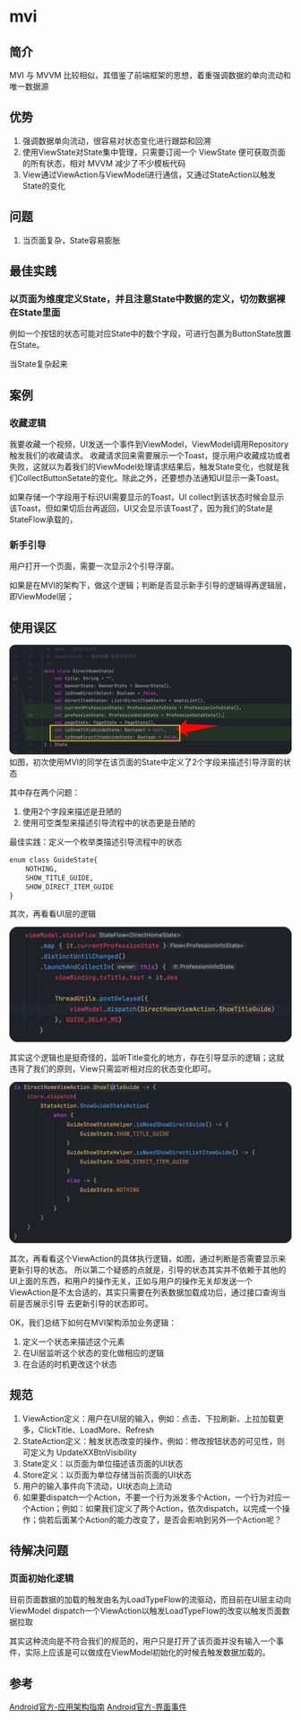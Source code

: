 # mvi


## 简介
MVI 与 MVVM 比较相似，其借鉴了前端框架的思想，着重强调数据的单向流动和唯一数据源

## 优势
1. 强调数据单向流动，很容易对状态变化进行跟踪和回溯
2. 使用ViewState对State集中管理，只需要订阅一个 ViewState 便可获取页面的所有状态，相对 MVVM 减少了不少模板代码
3. View通过ViewAction与ViewModel进行通信，又通过StateAction以触发State的变化

## 问题
1. 当页面复杂，State容易膨胀


## 最佳实践

### 以页面为维度定义State，并且注意State中数据的定义，切勿数据裸在State里面
例如一个按钮的状态可能对应State中的数个字段，可进行包裹为ButtonState放置在State。

当State复杂起来


## 案例

### 收藏逻辑
我要收藏一个视频，UI发送一个事件到ViewModel，ViewModel调用Repository触发我们的收藏请求。
收藏请求回来需要展示一个Toast，提示用户收藏成功或者失败，这就以为着我们的ViewModel处理请求结果后，触发State变化，也就是我们CollectButtonSetate的变化。除此之外，还要想办法通知UI显示一条Toast。

如果存储一个字段用于标识UI需要显示的Toast，UI collect到该状态时候会显示该Toast，但如果切后台再返回，UI又会显示该Toast了，因为我们的State是StateFlow承载的，

### 新手引导
用户打开一个页面，需要一次显示2个引导浮窗。

如果是在MVI的架构下，做这个逻辑；判断是否显示新手引导的逻辑得再逻辑层，即ViewModel层；

## 使用误区
![状态定义](https://raw.githubusercontent.com/nullUfull/MyPicBed/main/example_1.1.png)
如图，初次使用MVI的同学在该页面的State中定义了2个字段来描述引导浮窗的状态

其中存在两个问题：
1. 使用2个字段来描述是丑陋的
2. 使用可空类型来描述引导流程中的状态更是丑陋的

最佳实践：定义一个枚举类描述引导流程中的状态
```
enum class GuideState{
    NOTHING,
    SHOW_TITLE_GUIDE,
    SHOW_DIRECT_ITEM_GUIDE
}
```

其次，再看看UI层的逻辑

![触发显示引导](https://raw.githubusercontent.com/nullUfull/MyPicBed/main/example_1.2.png)

其实这个逻辑也是挺奇怪的，监听Title变化的地方，存在引导显示的逻辑；这就违背了我们的原则，View只需监听相对应的状态变化即可。

![触发显示引导](https://raw.githubusercontent.com/nullUfull/MyPicBed/main/example_1.3.png)

其次，再看看这个ViewAction的具体执行逻辑，如图，通过判断是否需要显示来更新引导的状态。
所以第二个疑惑的点就是，引导的状态其实并不依赖于其他的UI上面的东西，和用户的操作无关，正如与用户的操作无关却发送一个ViewAction是不太合适的，其实只需要在列表数据加载成功后，通过接口查询当前是否展示引导 去更新引导的状态即可。

OK，我们总结下如何在MVI架构添加业务逻辑：
1. 定义一个状态来描述这个元素
2. 在UI层监听这个状态的变化做相应的逻辑
3. 在合适的时机更改这个状态

## 规范
1. ViewAction定义：用户在UI层的输入，例如：点击、下拉刷新、上拉加载更多，ClickTitle、LoadMore、Refresh
2. StateAction定义：触发状态改变的操作，例如：修改按钮状态的可见性，则可定义为 UpdateXXBtnVisibility
3. State定义：以页面为单位描述该页面的UI状态
4. Store定义：以页面为单位存储当前页面的UI状态
5. 用户的输入事件向下流动，UI状态向上流动
6. 如果要dispatch一个Action，不要一个行为派发多个Action，一个行为对应一个Action；例如：如果我们定义了两个Action，依次dispatch，以完成一个操作；倘若后面某个Action的能力改变了，是否会影响到另外一个Action呢？

## 待解决问题
### 页面初始化逻辑
目前页面数据的加载的触发由名为LoadTypeFlow的流驱动，而目前在UI层主动向ViewModel dispatch一个ViewAction以触发LoadTypeFlow的改变以触发页面数据拉取

其实这种流向是不符合我们的规范的，用户只是打开了该页面并没有输入一个事件，实际上应该是可以做成在ViewModel初始化的时候去触发数据加载的。

## 参考
[Android官方-应用架构指南](https://developer.android.com/jetpack/guide?hl=zh-cn)
[Android官方-界面事件](https://developer.android.com/jetpack/guide/ui-layer/events?continue=https%3A%2F%2Fdeveloper.android.com%2Fcourses%2Fpathways%2Fandroid-architecture%3Frec%3DCjZodHRwczovL2RldmVsb3Blci5hbmRyb2lkLmNvbS9qZXRwYWNrL2d1aWRlL2RhdGEtbGF5ZXIQARgPIAEoBDALOgMzLjc#decision-tree)
